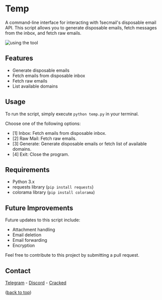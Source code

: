 # Temp

A command-line interface for interacting with 1secmail's disposable email API. This script allows you to generate disposable emails, fetch messages from the inbox, and fetch raw emails.

![using the tool](https://i.imgur.com/nko9nMe.jpg)

## Features

- Generate disposable emails
- Fetch emails from disposable inbox
- Fetch raw emails
- List available domains

## Usage

To run the script, simply execute `python temp.py` in your terminal. 

Choose one of the following options:
- [1] Inbox: Fetch emails from disposable inbox.
- [2] Raw Mail: Fetch raw emails.
- [3] Generate: Generate disposable emails or fetch list of available domains.
- [4] Exit: Close the program.

## Requirements

- Python 3.x
- requests library (`pip install requests`)
- colorama library (`pip install colorama`)

## Future Improvements

Future updates to this script include:
- Attachment handling
- Email deletion
- Email forwarding
- Encryption

Feel free to contribute to this project by submitting a pull request.

## Contact

[Telegram](https://t.me/mulicious) - [Discord](https://discord.gg/portlords) - [Cracked](https://cracked.io/herawen)
<p align="left">(<a href="#readme-top">back to top</a>)</p>
